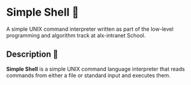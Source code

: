 # Simple Shell :shell:

A simple UNIX command interpreter written as part of the low-level programming and algorithm track at alx-intranet School.

## Description :speech_balloon:

**Simple Shell** is a simple UNIX command language interpreter that reads commands from either a file or standard input and executes them.

